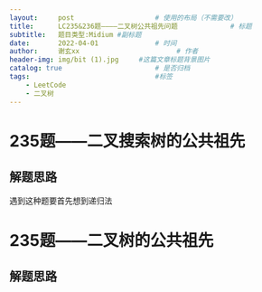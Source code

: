 ```yaml
---
layout:     post   				    # 使用的布局（不需要改）
title:      LC235&236题————二叉树公共祖先问题				# 标题 
subtitle:   题目类型:Midium #副标题
date:       2022-04-01 				# 时间
author:     谢玄xx 						# 作者
header-img: img/bit (1).jpg 	#这篇文章标题背景图片
catalog: true 						# 是否归档
tags:								#标签
    - LeetCode
    - 二叉树
---
```


# 235题——二叉搜索树的公共祖先


## 解题思路
遇到这种题要首先想到递归法


# 235题——二叉树的公共祖先


## 解题思路

